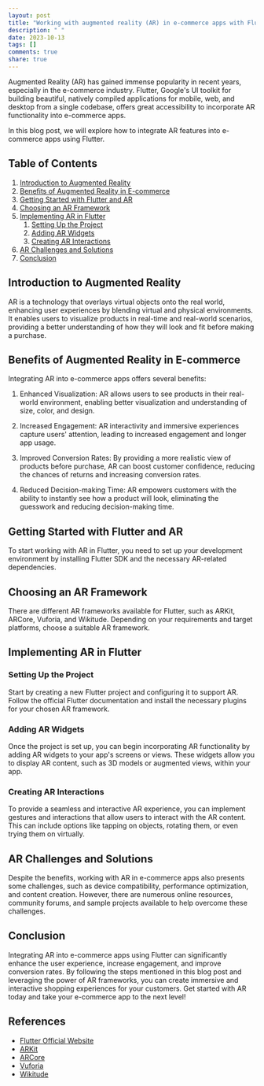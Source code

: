 ```yaml
---
layout: post
title: "Working with augmented reality (AR) in e-commerce apps with Flutter"
description: " "
date: 2023-10-13
tags: []
comments: true
share: true
---
```


Augmented Reality (AR) has gained immense popularity in recent years, especially in the e-commerce industry. Flutter, Google's UI toolkit for building beautiful, natively compiled applications for mobile, web, and desktop from a single codebase, offers great accessibility to incorporate AR functionality into e-commerce apps.

In this blog post, we will explore how to integrate AR features into e-commerce apps using Flutter.

## Table of Contents

1. [Introduction to Augmented Reality](#introduction-to-augmented-reality)
2. [Benefits of Augmented Reality in E-commerce](#benefits-of-augmented-reality-in-e-commerce)
3. [Getting Started with Flutter and AR](#getting-started-with-flutter-and-ar)
4. [Choosing an AR Framework](#choosing-an-ar-framework)
5. [Implementing AR in Flutter](#implementing-ar-in-flutter)
   1. [Setting Up the Project](#setting-up-the-project)
   2. [Adding AR Widgets](#adding-ar-widgets)
   3. [Creating AR Interactions](#creating-ar-interactions)
6. [AR Challenges and Solutions](#ar-challenges-and-solutions)
7. [Conclusion](#conclusion)

## Introduction to Augmented Reality

AR is a technology that overlays virtual objects onto the real world, enhancing user experiences by blending virtual and physical environments. It enables users to visualize products in real-time and real-world scenarios, providing a better understanding of how they will look and fit before making a purchase.

## Benefits of Augmented Reality in E-commerce

Integrating AR into e-commerce apps offers several benefits:

1. Enhanced Visualization: AR allows users to see products in their real-world environment, enabling better visualization and understanding of size, color, and design.

2. Increased Engagement: AR interactivity and immersive experiences capture users' attention, leading to increased engagement and longer app usage.

3. Improved Conversion Rates: By providing a more realistic view of products before purchase, AR can boost customer confidence, reducing the chances of returns and increasing conversion rates.

4. Reduced Decision-making Time: AR empowers customers with the ability to instantly see how a product will look, eliminating the guesswork and reducing decision-making time.

## Getting Started with Flutter and AR

To start working with AR in Flutter, you need to set up your development environment by installing Flutter SDK and the necessary AR-related dependencies.

## Choosing an AR Framework

There are different AR frameworks available for Flutter, such as ARKit, ARCore, Vuforia, and Wikitude. Depending on your requirements and target platforms, choose a suitable AR framework.

## Implementing AR in Flutter

### Setting Up the Project

Start by creating a new Flutter project and configuring it to support AR. Follow the official Flutter documentation and install the necessary plugins for your chosen AR framework.

### Adding AR Widgets

Once the project is set up, you can begin incorporating AR functionality by adding AR widgets to your app's screens or views. These widgets allow you to display AR content, such as 3D models or augmented views, within your app.

### Creating AR Interactions

To provide a seamless and interactive AR experience, you can implement gestures and interactions that allow users to interact with the AR content. This can include options like tapping on objects, rotating them, or even trying them on virtually.

## AR Challenges and Solutions

Despite the benefits, working with AR in e-commerce apps also presents some challenges, such as device compatibility, performance optimization, and content creation. However, there are numerous online resources, community forums, and sample projects available to help overcome these challenges.

## Conclusion

Integrating AR into e-commerce apps using Flutter can significantly enhance the user experience, increase engagement, and improve conversion rates. By following the steps mentioned in this blog post and leveraging the power of AR frameworks, you can create immersive and interactive shopping experiences for your customers. Get started with AR today and take your e-commerce app to the next level!

## References

- [Flutter Official Website](https://flutter.dev/)
- [ARKit](https://developer.apple.com/augmented-reality/arkit/)
- [ARCore](https://developers.google.com/ar/develop)
- [Vuforia](https://www.ptc.com/en/products/augmented-reality/vuforia)
- [Wikitude](https://www.wikitude.com/)